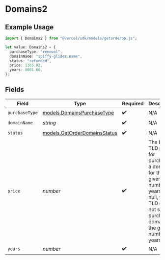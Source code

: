 # Domains2

## Example Usage

```typescript
import { Domains2 } from "@vercel/sdk/models/getorderop.js";

let value: Domains2 = {
  purchaseType: "renewal",
  domainName: "spiffy-glider.name",
  status: "refunded",
  price: 1365.02,
  years: 8001.66,
};
```

## Fields

| Field                                                                                                                                                         | Type                                                                                                                                                          | Required                                                                                                                                                      | Description                                                                                                                                                   |
| ------------------------------------------------------------------------------------------------------------------------------------------------------------- | ------------------------------------------------------------------------------------------------------------------------------------------------------------- | ------------------------------------------------------------------------------------------------------------------------------------------------------------- | ------------------------------------------------------------------------------------------------------------------------------------------------------------- |
| `purchaseType`                                                                                                                                                | [models.DomainsPurchaseType](../models/domainspurchasetype.md)                                                                                                | :heavy_check_mark:                                                                                                                                            | N/A                                                                                                                                                           |
| `domainName`                                                                                                                                                  | *string*                                                                                                                                                      | :heavy_check_mark:                                                                                                                                            | N/A                                                                                                                                                           |
| `status`                                                                                                                                                      | [models.GetOrderDomainsStatus](../models/getorderdomainsstatus.md)                                                                                            | :heavy_check_mark:                                                                                                                                            | N/A                                                                                                                                                           |
| `price`                                                                                                                                                       | *number*                                                                                                                                                      | :heavy_check_mark:                                                                                                                                            | The base TLD price for purchasing a domain for the given number of years. If null, the TLD does not support purchasing domains for the given number of years. |
| `years`                                                                                                                                                       | *number*                                                                                                                                                      | :heavy_check_mark:                                                                                                                                            | N/A                                                                                                                                                           |